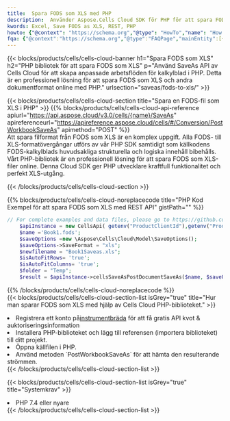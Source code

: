 ```yaml
---
title:  Spara FODS som XLS med PHP
description:  Använder Aspose.Cells Cloud SDK för PHP för att spara FODS-formatfil som XLS-formatfil.
kwords: Excel, Save FODS as XLS, REST, PHP
howto: {"@context": "https://schema.org","@type": "HowTo","name": "How to save FODS as XLS using the Cells Cloud PHP library.","description": "How to save FODS as XLS using the Cells Cloud PHP library.","image": {"@type": "ImageObject"},"url": "/php/saveas/fods-to-xls/","step": [{ "@type": "HowToStep","name": "How to save FODS as XLS using the Cells Cloud PHP library. step 1", "image": {"@type": "ImageObject",},"url": "/php/saveas/fods-to-xls/","text": "Register an account at <a href='https://dashboard.aspose.cloud/'>Dashboard</a> to get free API quota & authorization details",},{ "@type": "HowToStep","name": "How to save FODS as XLS using the Cells Cloud PHP library. step 1", "image": {"@type": "ImageObject",},"url": "/php/saveas/fods-to-xls/","text": "Install PHP library and add the reference (import the library) to your project.",},{ "@type": "HowToStep","name": "How to save FODS as XLS using the Cells Cloud PHP library. step 1", "image": {"@type": "ImageObject",},"url": "/php/saveas/fods-to-xls/","text": "Open the source file in PHP.",},{ "@type": "HowToStep","name": "How to save FODS as XLS using the Cells Cloud PHP library. step 1", "image": {"@type": "ImageObject",},"url": "/php/saveas/fods-to-xls/","text": "Use the `PostWorkbookSaveAs` method to retrieve the resulting stream.",}, ],"supply": {"@type": "HowToSupply","name": "document"},"tool": [{"@type": "HowToTool","name": "phpstorm, Visual Studio Code, Eclipse"},{"@type": "HowToTool","name": "Aspose Cells"}],"totalTime": "PT6M"}
fqa: {"@context":"https://schema.org","@type":"FAQPage","mainEntity":[{"@type":"Question","name":"Why save file as other formats file in C# using REST API?","acceptedAnswer":{"@type":"Answer","text":"Documents are encoded in many ways, and some files may be incompatible with the software you use. To open and read such files, just save them as appropriate file formats.<br/><ol><li>Install .NET SDK and add the reference (import the library) to your project.</li><li>Open the source file in C# using REST API.</li><li>Call the PostWorkbookSaveAsRequest() method, passing an output filename with required extension.</li><li>Get the result of save as a separate file.</li></ol>"}},{"@type":"Question","name":"What file formats can I save as with your C# library?","acceptedAnswer":{"@type":"Answer","text":"We support a variety of file formats for conversion using .NET library, including XLSX, Excel, xls , PDF, CSV, HTML, Markdown, XML, PNG, JPG, TIFF, Json, TXT and many more."}},{"@type":"Question","name":"What is the maximum allowed file size for conversion using this .NET library?","acceptedAnswer":{"@type":"Answer","text":"There are no file size limits for format conversions using .NET library."}}]}
---
```

{{< blocks/products/cells/cells-cloud-banner h1="Spara FODS som XLS" h2="PHP bibliotek för att spara FODS som XLS" p="Använd SaveAs API av Cells Cloud för att skapa anpassade arbetsflöden för kalkylblad i PHP. Detta är en professionell lösning för att spara FODS som XLS och andra dokumentformat online med PHP." urlsection="saveas/fods-to-xls/" >}}

{{< blocks/products/cells/cells-cloud-section title="Spara en FODS-fil som XLS i PHP" >}}
{{% blocks/products/cells/cells-cloud-api-reference apiurl="https://api.aspose.cloud/v3.0/cells/{name}/SaveAs" apireferenceurl="https://apireference.aspose.cloud/cells/#/Conversion/PostWorkbookSaveAs" apimethod="POST" %}}
<br/>
Att spara filformat från FODS som XLS är en komplex uppgift. Alla FODS- till XLS-formatövergångar utförs av vår PHP SDK samtidigt som källkodens FODS-kalkylblads huvudsakliga strukturella och logiska innehåll bibehålls. Vårt PHP-bibliotek är en professionell lösning för att spara FODS som XLS-filer online. Denna Cloud SDK ger PHP utvecklare kraftfull funktionalitet och perfekt XLS-utgång.

{{< /blocks/products/cells/cells-cloud-section >}}

{{% blocks/products/cells/cells-cloud-noreplacecode title="PHP Kod Exempel för att spara FODS som XLS med REST API" gistPath="" %}}
  
```php
// For complete examples and data files, please go to https://github.com/aspose-cells-cloud/aspose-cells-cloud-php/
    $apiInstance = new CellsApi( getenv("ProductClientId"),getenv("ProductClientSecret") );
    $name ='Book1.fods';
    $saveOptions =new \Aspose\Cells\Cloud\Model\SaveOptions();
    $saveOptions->SaveFormat = "xls";
    $newfilename = "Book1Saveas.xls";
    $isAutoFitRows= 'true';
    $isAutoFitColumns= 'true';
    $folder = "Temp";
    $result = $apiInstance->cellsSaveAsPostDocumentSaveAs($name, $saveOptions, $newfilename,$isAutoFitRows, $isAutoFitColumns, $folder);
```
  
{{% /blocks/products/cells/cells-cloud-noreplacecode %}}
<br/>
{{< blocks/products/cells/cells-cloud-section-list isGrey="true" title="Hur man sparar FODS som XLS med hjälp av Cells Cloud PHP-biblioteket." >}}
<li> Registrera ett konto på<a href="https://dashboard.aspose.cloud/">instrumentbräda</a> för att få gratis API kvot & auktoriseringsinformation</li>
<li>Installera PHP-biblioteket och lägg till referensen (importera biblioteket) till ditt projekt.</li>
<li>Öppna källfilen i PHP.</li>
<li>Använd metoden `PostWorkbookSaveAs` för att hämta den resulterande strömmen.</li>
{{< /blocks/products/cells/cells-cloud-section-list >}}

{{< blocks/products/cells/cells-cloud-section-list isGrey="true" title="Systemkrav" >}}
<li>PHP 7.4 eller nyare</li>
{{< /blocks/products/cells/cells-cloud-section-list >}}
